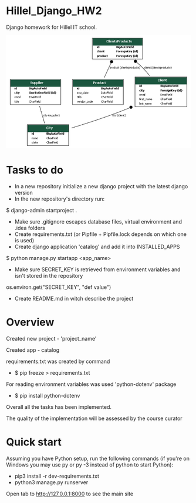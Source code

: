 # Hillel_Django_HW2
Django homework for Hillel IT school. 

![catalog.png](catalog.png)

# Tasks to do

* In a new repository initialize a new django project with the latest django version
* In the new repository's directory run:

$ django-admin startproject <project-name> .
* Make sure .gitignore escapes database files, virtual environment and .idea folders
* Create requirements.txt (or Pipfile + Pipfile.lock depends on which one is used)
* Create django application 'catalog' and add it into INSTALLED_APPS


$ python manage.py startapp <app_name> 
* Make sure SECRET_KEY is retrieved from environment variables and isn't stored in the repository

os.environ.get("SECRET_KEY", "def value")

* Create README.md in witch describe the project

# Overview

Created new project - 'project_name'

Created app - catalog

requirements.txt was created by command
* $ pip freeze > requirements.txt 

For reading environment variables was used 'python-dotenv' package
* $ pip install python-dotenv

Overall all the tasks has been implemented.

The quality of the implementation will be assessed by the course curator


# Quick start 

Assuming you have Python setup, run the following commands 
(if you're on Windows you may use py or py -3 instead of python to start Python):
* pip3 install -r dev-requirements.txt
* python3 manage.py runserver

Open tab to http://127.0.0.1:8000 to see the main site